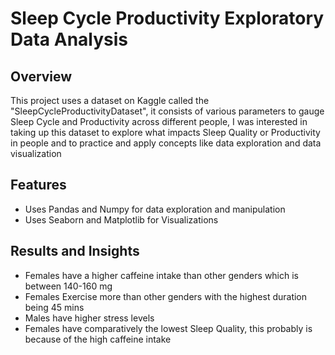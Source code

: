 # Sleep Cycle Productivity Exploratory Data Analysis
## Overview
This project uses a dataset on Kaggle called the "SleepCycleProductivityDataset", it consists of various parameters to gauge Sleep Cycle and Productivity across different people, I was interested in taking up this dataset to explore what impacts Sleep Quality or Productivity in people and to practice and apply concepts like data exploration and data visualization

## Features
- Uses Pandas and Numpy for data exploration and manipulation
- Uses Seaborn and Matplotlib for Visualizations
## Results and Insights
- Females have a higher caffeine intake than other genders which is between 140-160 mg
- Females Exercise more than other genders with the highest duration being 45 mins
- Males have higher stress levels
- Females have comparatively the lowest Sleep Quality, this probably is because of the high caffeine intake
  
